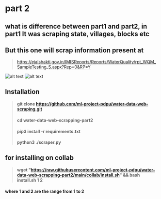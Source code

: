 # part 2

## what is difference between part1 and part2, in part1 It was scraping state, villages, blocks etc
## But this one will scrap information present at 

> https://ejalshakti.gov.in/IMISReports/Reports/WaterQuality/rpt_WQM_SampleTesting_S.aspx?Rep=0&RP=Y

![alt text](https://github.com/ml-project-pdpu/water-data-web-scrapping-part2/blob/main/images/image0.png?raw=true)
![alt text](https://github.com/ml-project-pdpu/water-data-web-scrapping-part2/blob/main/images/image1.png?raw=true)

## Installation

> #### git clone https://github.com/ml-project-pdpu/water-data-web-scraping.git
> #### cd water-data-web-scrapping-part2
> #### pip3 install -r requirements.txt
> #### python3 ./scraper.py

## for installing on collab
> #### wget "https://raw.githubusercontent.com/ml-project-pdpu/water-data-web-scrapping-part2/main/collab/install.sh" && bash install.sh 1 2

#### where 1 and 2 are the range from 1 to 2
